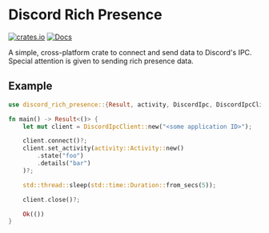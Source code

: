 # Discord Rich Presence
[![crates.io](https://img.shields.io/crates/v/discord-rich-presence.svg)](https://crates.io/crates/discord-rich-presence)
[![Docs](https://docs.rs/discord-rich-presence/badge.svg?version=0.2.3)](https://docs.rs/discord-rich-presence)


A simple, cross-platform crate to connect and send data to Discord's IPC. Special attention is given to sending rich presence data.

## Example
```rust
use discord_rich_presence::{Result, activity, DiscordIpc, DiscordIpcClient};

fn main() -> Result<()> {
    let mut client = DiscordIpcClient::new("<some application ID>");

    client.connect()?;
    client.set_activity(activity::Activity::new()
        .state("foo")
        .details("bar")
    )?;

    std::thread::sleep(std::time::Duration::from_secs(5));

    client.close()?;

    Ok(())
}
```
